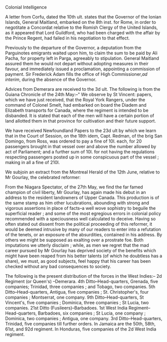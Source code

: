 Colonial IntelligenceA letter from Corfu, dated the 10th ult. states that the Governor of the Ionian Islands, General Maitland, embarked on the 8th inst. for Rome, in order to negotitate a Concordat relative to the Romish Clergy of the United Islands, as it appeared that Lord Guildford, who had been charged with the affair by the Prince Regent, had failed in his negotiation to that effect.Previously to the departure of the Governor, a deputation from the Parguinotes emigrants waited upon him, to claim the sum to be paid by Ali Pacha, for property left in Parga, agreeably to stipulation. General Maitland assured them he would not depart without adopting measures in their favour, and immediately issued a proclamation, appointing a commission of payment. Sir Frederick Adam fills the office of High Commissioner,*ad interim*, during the absence of the Governor.Advices from Demerara are received to the 3d ult. The following is from the Guiana Chronicle of the 24th May:–" We observe by St Vincent: papers, which we have just received, that the Royal York Rangers, under the command of Colonel Smelt, had embarked on board the Diadem and Elizabeth transports for Canada, where the regiment is intended to be disbanded. It is stated that each of the men will have a certain portion of land allotted them in that province for cultivation and their future support.We have received Newfoundland Papers to the 23d ult by which we learn that in the Court of Session, on the 18th idem, Capt. Redman, of the brig San Domingo, from Ross, was ordered to pay a fine of 10l. each, for 20 passengers brought in that vessel over and above the number allowed by act of Parliament; and a further sum of 10l. for not having the regulations respecting passengers posted up in some conspicuous part of the vessel ; making in all a fine of 210l.We subjoin an extract from the Montreal Herald of the 12th June, relative to Mr Gourlay, the celebrated reformer:From the Niagara Spectator, of the 27th May, we find the far famed champion of civil liberty, Mr Gourlay, has again made his debut in an address to the resident landowners of Upper Canada. This production is of the same stamp as him other lucubrations, abounding with strong and vigorous assertions in place of facts–a well wove sophistry to beguile the superficial reader ; and some of the most egregious errors in colonial policy recommended with a speciousness well calculated to deceive. Having so often stated out dissent from the political proceeding of this reformer, it would be deemed intrusive by many of our readers to enter into a refutation of the tenets, or an exposure of the absurdities, contained in his address. By others we might be supposed as exalting over a prostrate foe. Both imputations we utterly disclaim ; while, as men we regret that the mad career pursued by Mr Gourlay has deprived society of the benefits which might have been reaped from his better talents (of which he doubtless has a share), we must, as good subjects, feel happy that his career has been checked without any bad consequences to society.The following is the present distribution of the forces in the West Indies:– 2d Regiment (or Queen's) –Demerara. 4th Ditto–Head-quarters, Grenada, five companies; Trinidad, three companies ; and Tobago, two companies. 5th Ditto–Head-quarters, Antigua, five companies ; St. Christopher's, four companies ; Montserrat, one company. 9th Ditto–Head-quarters, St Vincent's, five companies ; Dominica, three companies ; St Lucia, two companies. 21st Ditto (Fusileers)–Barbadoes. 1st West India Regiment–Head-quarters, Barbadoes, six companies ; St Lucia, one company ; Dominica, two companies ; Antigua, one company. 3rd Ditto–Head-quarters, Trinidad, five companies till further orders. In Jamaica are the 50th, 58th, 61st, and 92d regiment. In Honduras, five companies of the 2d West India regiment.